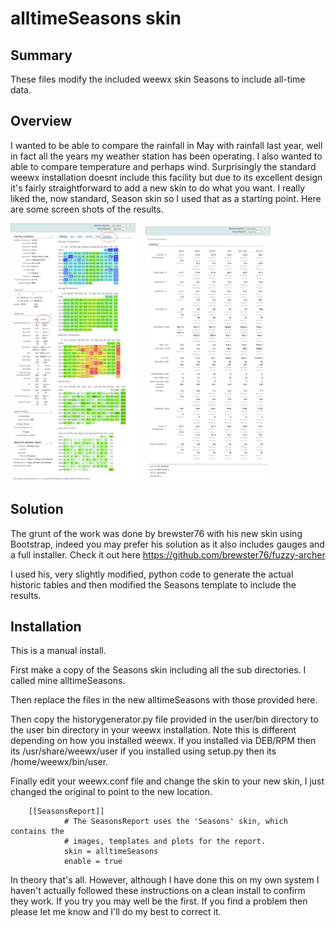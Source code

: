 # alltimeSeasons skin

## Summary
These files modify the included weewx skin Seasons to include all-time data. 

## Overview
I wanted to be able to compare the rainfall in May with rainfall last year, well in fact all the years my weather station has been operating. 
I also wanted to able to compare temperature and perhaps wind. Surprisingly the standard weewx installation doesnt include this facility but 
due to its excellent design it's fairly straightforward to add a new skin to do what you want. I really liked the, now standard, Season skin so I used 
that as a starting point. Here are some screen shots of the results.

<img src="screenshots/Frontpage.png" alt="Frontpage" width="200"/>&nbsp;&nbsp;&nbsp;&nbsp;<img src="screenshots/Statistics.png" alt="Statistics" width="200"/>

## Solution

The grunt of the work was done by brewster76 with his new skin using Bootstrap, indeed you may prefer his solution as it also includes gauges 
and a full installer. Check it out here https://github.com/brewster76/fuzzy-archer

I used his, very slightly modified, python code to generate the actual historic tables and then modified the Seasons template to include the results.

## Installation

This is a manual install.

First make a copy of the Seasons skin including all the sub directories. I called mine alltimeSeasons.

Then replace the files in the new alltimeSeasons with those provided here.

Then copy the historygenerator.py file provided in the user/bin directory to the user bin directory in your weewx installation. Note this is different depending on how you installed weewx. If you installed via DEB/RPM then its /usr/share/weewx/user if you installed using setup.py then its /home/weewx/bin/user.

Finally edit your weewx.conf file and change the skin to your new skin, I just changed the original to point to the new location.

        [[SeasonsReport]]
                # The SeasonsReport uses the 'Seasons' skin, which contains the
                # images, templates and plots for the report.
                skin = alltimeSeasons
                enable = true

In theory that's all. However, although I have done this on my own system I haven't actually followed these instructions on a clean install to confirm they work. If you try you may well be the first. If you find a problem then please let me know and I'll do my best to correct it.

